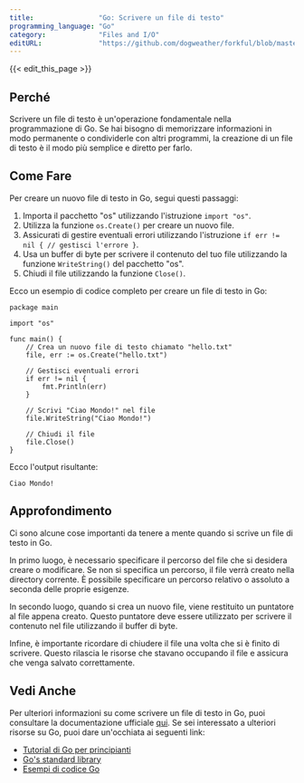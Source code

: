 ```yaml
---
title:                "Go: Scrivere un file di testo"
programming_language: "Go"
category:             "Files and I/O"
editURL:              "https://github.com/dogweather/forkful/blob/master/content/it/go/writing-a-text-file.md"
---
```


{{< edit_this_page >}}

## Perché

Scrivere un file di testo è un'operazione fondamentale nella programmazione di Go. Se hai bisogno di memorizzare informazioni in modo permanente o condividerle con altri programmi, la creazione di un file di testo è il modo più semplice e diretto per farlo.

## Come Fare

Per creare un nuovo file di testo in Go, segui questi passaggi:

1. Importa il pacchetto "os" utilizzando l'istruzione `import "os"`.
2. Utilizza la funzione `os.Create()` per creare un nuovo file.
3. Assicurati di gestire eventuali errori utilizzando l'istruzione `if err != nil { // gestisci l'errore }`.
4. Usa un buffer di byte per scrivere il contenuto del tuo file utilizzando la funzione `WriteString()` del pacchetto "os".
5. Chiudi il file utilizzando la funzione `Close()`.

Ecco un esempio di codice completo per creare un file di testo in Go:

```
package main

import "os"

func main() {
    // Crea un nuovo file di testo chiamato "hello.txt"
    file, err := os.Create("hello.txt")
    
    // Gestisci eventuali errori
    if err != nil {
        fmt.Println(err)
    }
    
    // Scrivi "Ciao Mondo!" nel file
    file.WriteString("Ciao Mondo!")
    
    // Chiudi il file
    file.Close()
}
```

Ecco l'output risultante:

```
Ciao Mondo!
```

## Approfondimento

Ci sono alcune cose importanti da tenere a mente quando si scrive un file di testo in Go.

In primo luogo, è necessario specificare il percorso del file che si desidera creare o modificare. Se non si specifica un percorso, il file verrà creato nella directory corrente. È possibile specificare un percorso relativo o assoluto a seconda delle proprie esigenze.

In secondo luogo, quando si crea un nuovo file, viene restituito un puntatore al file appena creato. Questo puntatore deve essere utilizzato per scrivere il contenuto nel file utilizzando il buffer di byte.

Infine, è importante ricordare di chiudere il file una volta che si è finito di scrivere. Questo rilascia le risorse che stavano occupando il file e assicura che venga salvato correttamente.

## Vedi Anche

Per ulteriori informazioni su come scrivere un file di testo in Go, puoi consultare la documentazione ufficiale [qui](https://golang.org/pkg/os/). Se sei interessato a ulteriori risorse su Go, puoi dare un'occhiata ai seguenti link:

- [Tutorial di Go per principianti](https://golang.org/doc/tutorial/)
- [Go's standard library](https://golang.org/pkg/)
- [Esempi di codice Go](https://gobyexample.com/)